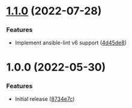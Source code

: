 # [1.1.0](https://github.com/de-it-krachten/ansible-role-redis/compare/v1.0.0...v1.1.0) (2022-07-28)


### Features

* Implement ansible-lint v6 support ([4d45de8](https://github.com/de-it-krachten/ansible-role-redis/commit/4d45de81632950bc667203bf90022da9fefb81d8))

# 1.0.0 (2022-05-30)


### Features

* Initial release ([8734e7c](https://github.com/de-it-krachten/ansible-role-redis/commit/8734e7c069aca2c441b66f2316179e936276b20a))
